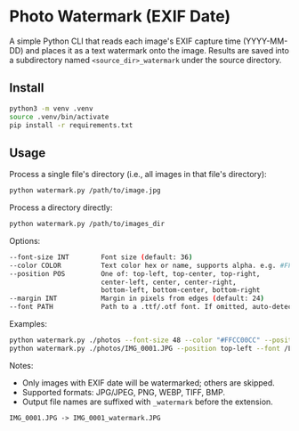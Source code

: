 # Photo Watermark (EXIF Date)

A simple Python CLI that reads each image's EXIF capture time (YYYY-MM-DD) and places it as a text watermark onto the image. Results are saved into a subdirectory named `<source_dir>_watermark` under the source directory.

## Install

```bash
python3 -m venv .venv
source .venv/bin/activate
pip install -r requirements.txt
```

## Usage

Process a single file's directory (i.e., all images in that file's directory):
```bash
python watermark.py /path/to/image.jpg
```

Process a directory directly:
```bash
python watermark.py /path/to/images_dir
```

Options:
```bash
--font-size INT        Font size (default: 36)
--color COLOR          Text color hex or name, supports alpha. e.g. #FFFFFFCC
--position POS         One of: top-left, top-center, top-right,
                       center-left, center, center-right,
                       bottom-left, bottom-center, bottom-right
--margin INT           Margin in pixels from edges (default: 24)
--font PATH            Path to a .ttf/.otf font. If omitted, auto-detect
```

Examples:
```bash
python watermark.py ./photos --font-size 48 --color "#FFCC00CC" --position bottom-right
python watermark.py ./photos/IMG_0001.JPG --position top-left --font /Library/Fonts/Arial.ttf
```

Notes:
- Only images with EXIF date will be watermarked; others are skipped.
- Supported formats: JPG/JPEG, PNG, WEBP, TIFF, BMP.
- Output file names are suffixed with `_watermark` before the extension.
```
IMG_0001.JPG -> IMG_0001_watermark.JPG
```